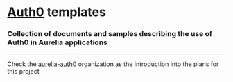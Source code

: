 # [Auth0](https://auth0.com/) templates
### Collection of documents and samples describing the use of Auth0 in Aurelia applications
***
Check the [aurelia-auth0](https://github.com/aurelia-auth0) organization as the introduction into the plans for this project
